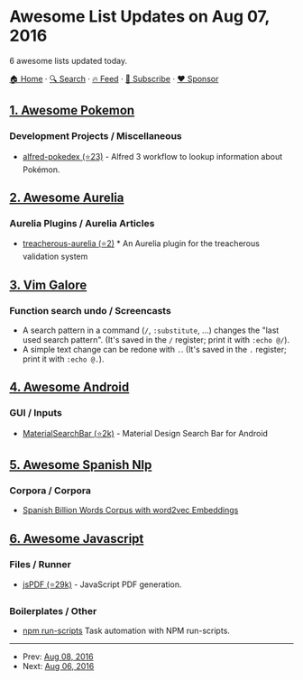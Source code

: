 # Awesome List Updates on Aug 07, 2016

6 awesome lists updated today.

[🏠 Home](/README.md) · [🔍 Search](https://www.trackawesomelist.com/search/) · [🔥 Feed](https://www.trackawesomelist.com/rss.xml) · [📮 Subscribe](https://trackawesomelist.us17.list-manage.com/subscribe?u=d2f0117aa829c83a63ec63c2f&id=36a103854c) · [❤️  Sponsor](https://github.com/sponsors/theowenyoung)



## [1. Awesome Pokemon](/content/tobiasbueschel/awesome-pokemon/README.md)

### Development Projects / Miscellaneous

*   [alfred-pokedex (⭐23)](https://github.com/vutran/alfred-pokedex) - Alfred 3 workflow to lookup information about Pokémon.

## [2. Awesome Aurelia](/content/aurelia-contrib/awesome-aurelia/README.md)

### Aurelia Plugins / Aurelia Articles

*   [treacherous-aurelia (⭐2)](https://github.com/grofit/treacherous-aurelia) \* An Aurelia plugin for the treacherous validation system

## [3. Vim Galore](/content/mhinz/vim-galore/README.md)

### Function search undo / Screencasts

*   A search pattern in a command (`/`, `:substitute`, ...) changes the "last used
    search pattern". (It's saved in the `/` register; print it with `:echo @/`).
*   A simple text change can be redone with `.`. (It's saved in the `.` register;
    print it with `:echo @.`).

## [4. Awesome Android](/content/JStumpp/awesome-android/README.md)

### GUI / Inputs

*   [MaterialSearchBar (⭐2k)](https://github.com/mancj/MaterialSearchBar) - Material Design Search Bar for Android

## [5. Awesome Spanish Nlp](/content/dav009/awesome-spanish-nlp/README.md)

### Corpora / Corpora

*   [Spanish Billion Words Corpus with word2vec Embeddings](http://crscardellino.me/SBWCE/)

## [6. Awesome Javascript](/content/sorrycc/awesome-javascript/README.md)

### Files / Runner

*   [jsPDF (⭐29k)](https://github.com/MrRio/jsPDF) - JavaScript PDF generation.

### Boilerplates / Other

*   [npm run-scripts](https://gist.github.com/addyosmani/9f10c555e32a8d06ddb0) Task automation with NPM run-scripts.

---

- Prev: [Aug 08, 2016](/content/2016/08/08/README.md)
- Next: [Aug 06, 2016](/content/2016/08/06/README.md)